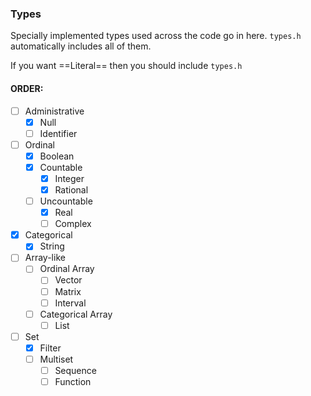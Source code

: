 ### Types
Specially implemented types used across the code go in here.
`types.h` automatically includes all of them.

If you want ==Literal== then you should include `types.h`

#### ORDER:
- [ ] Administrative
    - [x] Null
    - [ ] Identifier
- [ ] Ordinal
    - [x] Boolean
    - [x] Countable
        - [x] Integer
        - [x] Rational
    - [ ] Uncountable
        - [x] Real
        - [ ] Complex
- [x] Categorical
    - [x] String
- [ ] Array-like
    - [ ] Ordinal Array
        - [ ] Vector
        - [ ] Matrix
        - [ ] Interval
    - [ ] Categorical Array
        - [ ] List
- [ ] Set
    - [x] Filter
    - [ ] Multiset
        - [ ] Sequence
        - [ ] Function
